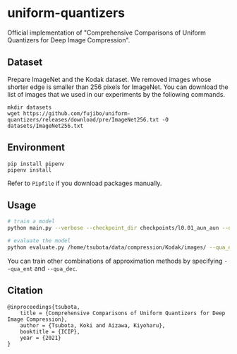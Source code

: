 # uniform-quantizers
Official implementation of "Comprehensive Comparisons of Uniform Quantizers for Deep Image Compression".

## Dataset
Prepare ImageNet and the Kodak dataset.
We removed images whose shorter edge is smaller than 256 pixels for ImageNet.
You can download the list of images that we used in our experiments by the following commands.

```
mkdir datasets
wget https://github.com/fujibo/uniform-quantizers/releases/download/pre/ImageNet256.txt -O datasets/ImageNet256.txt
```


## Environment

```
pip install pipenv
pipenv install
```

Refer to `Pipfile` if you download packages manually.

## Usage

```bash
# train a model
python main.py --verbose --checkpoint_dir checkpoints/l0.01_aun_aun --qua_ent AUN-Q train --lambda 0.01 --qua_dec AUN-Q --train_root /path/to/ImageNet/train/

# evaluate the model
python evaluate.py /home/tsubota/data/compression/Kodak/images/ --qua_ent AUN-Q --checkpoint_dir checkpoints/l0.01_aun_aun/
```

You can train other combinations of approximation methods by specifying `--qua_ent` and `--qua_dec`.

## Citation
```
@inproceedings{tsubota,
    title = {Comprehensive Comparisons of Uniform Quantizers for Deep Image Compression},
    author = {Tsubota, Koki and Aizawa, Kiyoharu},
    booktitle = {ICIP},
    year = {2021}
}
```
